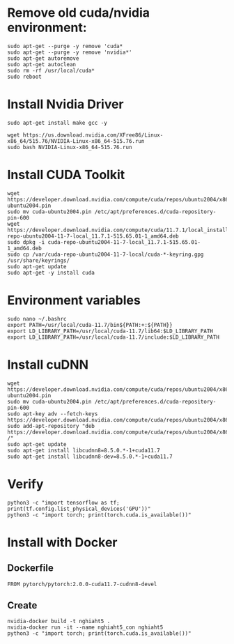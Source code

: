 # Remove old cuda/nvidia environment:
    sudo apt-get --purge -y remove 'cuda*
    sudo apt-get --purge -y remove 'nvidia*'
    sudo apt-get autoremove
    sudo apt-get autoclean
    sudo rm -rf /usr/local/cuda*
    sudo reboot

# Install Nvidia Driver

    sudo apt-get install make gcc -y

    wget https://us.download.nvidia.com/XFree86/Linux-x86_64/515.76/NVIDIA-Linux-x86_64-515.76.run
    sudo bash NVIDIA-Linux-x86_64-515.76.run

# Install CUDA Toolkit

    wget https://developer.download.nvidia.com/compute/cuda/repos/ubuntu2004/x86_64/cuda-ubuntu2004.pin
    sudo mv cuda-ubuntu2004.pin /etc/apt/preferences.d/cuda-repository-pin-600
    wget https://developer.download.nvidia.com/compute/cuda/11.7.1/local_installers/cuda-repo-ubuntu2004-11-7-local_11.7.1-515.65.01-1_amd64.deb
    sudo dpkg -i cuda-repo-ubuntu2004-11-7-local_11.7.1-515.65.01-1_amd64.deb
    sudo cp /var/cuda-repo-ubuntu2004-11-7-local/cuda-*-keyring.gpg /usr/share/keyrings/
    sudo apt-get update
    sudo apt-get -y install cuda

# Environment variables

    sudo nano ~/.bashrc
    export PATH=/usr/local/cuda-11.7/bin${PATH:+:${PATH}}
    export LD_LIBRARY_PATH=/usr/local/cuda-11.7/lib64:$LD_LIBRARY_PATH
    export LD_LIBRARY_PATH=/usr/local/cuda-11.7/include:$LD_LIBRARY_PATH

# Install cuDNN

    wget https://developer.download.nvidia.com/compute/cuda/repos/ubuntu2004/x86_64/cuda-ubuntu2004.pin
    sudo mv cuda-ubuntu2004.pin /etc/apt/preferences.d/cuda-repository-pin-600
    sudo apt-key adv --fetch-keys https://developer.download.nvidia.com/compute/cuda/repos/ubuntu2004/x86_64/3bf863cc.pub
    sudo add-apt-repository "deb https://developer.download.nvidia.com/compute/cuda/repos/ubuntu2004/x86_64/ /"
    sudo apt-get update
    sudo apt-get install libcudnn8=8.5.0.*-1+cuda11.7
    sudo apt-get install libcudnn8-dev=8.5.0.*-1+cuda11.7

# Verify

    python3 -c "import tensorflow as tf; print(tf.config.list_physical_devices('GPU'))"
    python3 -c "import torch; print(torch.cuda.is_available())"

# Install with Docker
## Dockerfile

    FROM pytorch/pytorch:2.0.0-cuda11.7-cudnn8-devel

## Create

    nvidia-docker build -t nghiaht5 .
    nvidia-docker run -it --name nghiaht5_con nghiaht5
    python3 -c "import torch; print(torch.cuda.is_available())"
